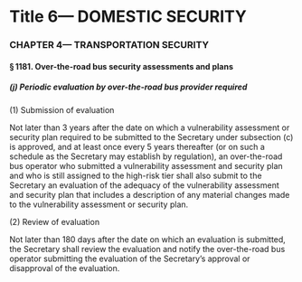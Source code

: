 
# Title 6— DOMESTIC SECURITY
### CHAPTER 4— TRANSPORTATION SECURITY
#### § 1181. Over-the-road bus security assessments and plans
##### (j) Periodic evaluation by over-the-road bus provider required

(1) Submission of evaluation

Not later than 3 years after the date on which a vulnerability assessment or security plan required to be submitted to the Secretary under subsection (c) is approved, and at least once every 5 years thereafter (or on such a schedule as the Secretary may establish by regulation), an over-the-road bus operator who submitted a vulnerability assessment and security plan and who is still assigned to the high-risk tier shall also submit to the Secretary an evaluation of the adequacy of the vulnerability assessment and security plan that includes a description of any material changes made to the vulnerability assessment or security plan.

(2) Review of evaluation

Not later than 180 days after the date on which an evaluation is submitted, the Secretary shall review the evaluation and notify the over-the-road bus operator submitting the evaluation of the Secretary’s approval or disapproval of the evaluation.
